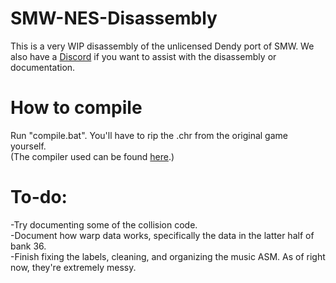 # SMW-NES-Disassembly
This is a very WIP disassembly of the unlicensed Dendy port of SMW. We also have a [Discord](https://discord.gg/3rJSuzqzmE) if you want to assist with the disassembly or documentation.

# How to compile
Run "compile.bat". You'll have to rip the .chr from the original game yourself.\
(The compiler used can be found [here](https://github.com/parasyte/asm6).)

# To-do:
-Try documenting some of the collision code.\
-Document how warp data works, specifically the data in the latter half of bank 36.\
-Finish fixing the labels, cleaning, and organizing the music ASM. As of right now, they're extremely messy.